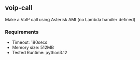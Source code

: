## voip-call
Make a VoIP call using Asterisk AMI (no Lambda handler defined)

### Requirements
- Timeout: 180secs
- Memory size: 512MB
- Tested Runtime: python3.12